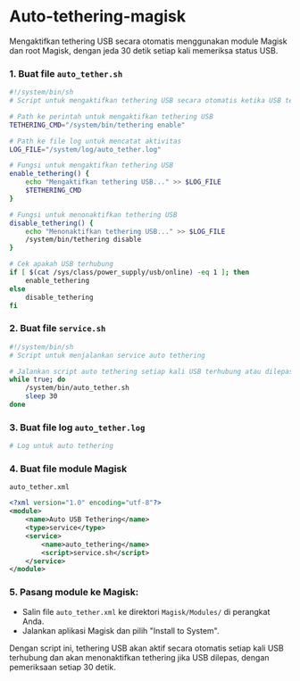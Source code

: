 # Auto-tethering-magisk

Mengaktifkan tethering USB secara otomatis menggunakan module Magisk dan root Magisk, dengan jeda 30 detik setiap kali memeriksa status USB.

### 1. Buat file `auto_tether.sh`

```sh
#!/system/bin/sh
# Script untuk mengaktifkan tethering USB secara otomatis ketika USB terhubung

# Path ke perintah untuk mengaktifkan tethering USB
TETHERING_CMD="/system/bin/tethering enable"

# Path ke file log untuk mencatat aktivitas
LOG_FILE="/system/log/auto_tether.log"

# Fungsi untuk mengaktifkan tethering USB
enable_tethering() {
    echo "Mengaktifkan tethering USB..." >> $LOG_FILE
    $TETHERING_CMD
}

# Fungsi untuk menonaktifkan tethering USB
disable_tethering() {
    echo "Menonaktifkan tethering USB..." >> $LOG_FILE
    /system/bin/tethering disable
}

# Cek apakah USB terhubung
if [ $(cat /sys/class/power_supply/usb/online) -eq 1 ]; then
    enable_tethering
else
    disable_tethering
fi
```

### 2. Buat file `service.sh`

```sh
#!/system/bin/sh
# Script untuk menjalankan service auto tethering

# Jalankan script auto tethering setiap kali USB terhubung atau dilepas
while true; do
    /system/bin/auto_tether.sh
    sleep 30
done
```

### 3. Buat file log `auto_tether.log`

```sh
# Log untuk auto tethering
```

### 4. Buat file module Magisk 

`auto_tether.xml`

```xml
<?xml version="1.0" encoding="utf-8"?>
<module>
    <name>Auto USB Tethering</name>
    <type>service</type>
    <service>
        <name>auto_tethering</name>
        <script>service.sh</script>
    </service>
</module>
```

### 5. Pasang module ke Magisk:

- Salin file `auto_tether.xml` ke direktori `Magisk/Modules/` di perangkat Anda.
- Jalankan aplikasi Magisk dan pilih "Install to System".

Dengan script ini, tethering USB akan aktif secara otomatis setiap kali USB terhubung dan akan menonaktifkan tethering jika USB dilepas, dengan pemeriksaan setiap 30 detik.
